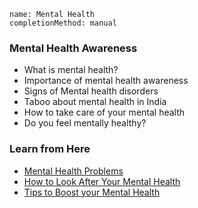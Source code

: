 ```ngMeta
name: Mental Health
completionMethod: manual
```

### Mental Health Awareness
* What is mental health?
* Importance of mental health awareness
* Signs of Mental health disorders
* Taboo about mental health in India
* How to take care of your mental health
* Do you feel mentally healthy?

### Learn from Here
* [Mental Health Problems](https://www.psychguides.com/guides/mental-health-problem-symptoms-causes-and-effects/)
* [How to Look After Your Mental Health](https://www.mentalhealth.org.uk/publications/how-to-mental-health)
* [Tips to Boost your Mental Health](https://www.uhs.umich.edu/tenthings)
